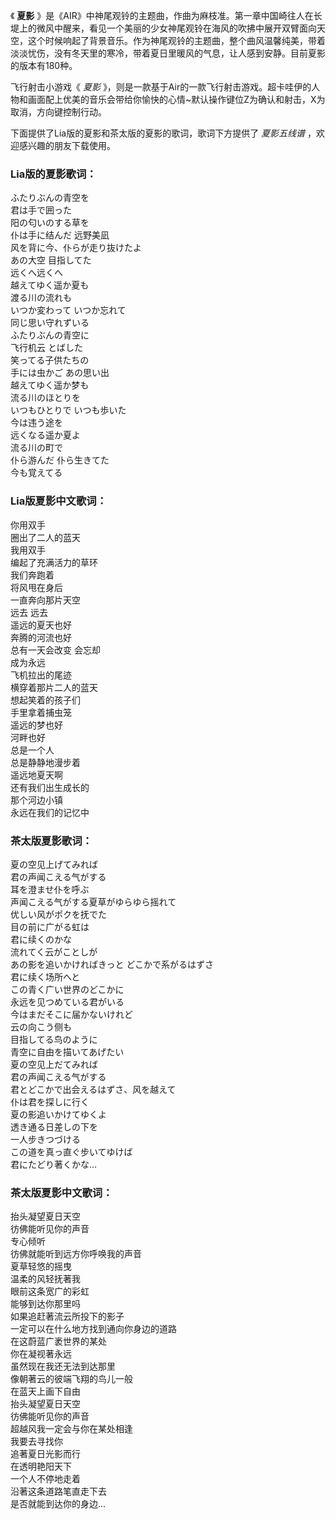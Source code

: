 

《 **夏影**
》是《AIR》中神尾观铃的主题曲，作曲为麻枝准。第一章中国崎往人在长堤上的微风中醒来，看见一个美丽的少女神尾观铃在海风的吹拂中展开双臂面向天空，这个时候响起了背景音乐。作为神尾观铃的主题曲，整个曲风温馨纯美，带着淡淡忧伤，没有冬天里的寒冷，带着夏日里暖风的气息，让人感到安静。目前夏影的版本有180种。

飞行射击小游戏《 _夏影_
》，则是一款基于Air的一款飞行射击游戏。超卡哇伊的人物和画面配上优美的音乐会带给你愉快的心情~默认操作键位Z为确认和射击，X为取消，方向键控制行动。

下面提供了Lia版的夏影和茶太版的夏影的歌词，歌词下方提供了 _夏影五线谱_ ，欢迎感兴趣的朋友下载使用。

### Lia版的夏影歌词：

ふたりぶんの青空を  
君は手で囲った  
阳の匂いのする草を  
仆は手に结んだ 远野美凪  
风を背に今、仆らが走り抜けたよ  
あの大空 目指してた  
远くへ远くへ  
越えてゆく遥か夏も  
渡る川の流れも  
いつか変わって いつか忘れて  
同じ思い守れずいる  
ふたりぶんの青空に  
飞行机云 とばした  
笑ってる子供たちの  
手には虫かご あの思い出  
越えてゆく遥か梦も  
流る川のほとりを  
いつもひとりで いつも歩いた  
今は违う途を  
远くなる遥か夏よ  
流る川の町で  
仆ら游んだ 仆ら生きてた  
今も覚えてる

### Lia版夏影中文歌词：

你用双手  
圈出了二人的蓝天  
我用双手  
编起了充满活力的草环  
我们奔跑着  
将风甩在身后  
一直奔向那片天空  
远去 远去  
遥远的夏天也好  
奔腾的河流也好  
总有一天会改变 会忘却  
成为永远  
飞机拉出的尾迹  
横穿着那片二人的蓝天  
想起笑着的孩子们  
手里拿着捕虫笼  
遥远的梦也好  
河畔也好  
总是一个人  
总是静静地漫步着  
遥远地夏天啊  
还有我们出生成长的  
那个河边小镇  
永远在我们的记忆中

### 茶太版夏影歌词：

夏の空见上げてみれば  
君の声闻こえる气がする  
耳を澄ませ仆を呼ぶ  
声闻こえる气がする夏草がゆらゆら摇れて  
优しい风がポクを抚でた  
目の前に广がる虹は  
君に续くのかな  
流れてく云がことしが  
あの影を追いかければきっと どこかで系がるはずさ  
君に续く场所へと  
この青く广い世界のどこかに  
永远を见つめている君がいる  
今はまだそこに届かないけれど  
云の向こう侧も  
目指してる鸟のように  
青空に自由を描いてあげたい  
夏の空见上だてみれば  
君の声闻こえる气がする  
君とどこかで出会えるはずさ、风を越えて  
仆は君を探しに行く  
夏の影追いかけてゆくよ  
透き通る日差しの下を  
一人步きつづける  
この道を真っ直ぐ步いてゆけば  
君にたどり著くかな...

### 茶太版夏影中文歌词：

抬头凝望夏日天空  
彷佛能听见你的声音  
专心倾听  
彷佛就能听到远方你呼唤我的声音  
夏草轻悠的摇曳  
温柔的风轻抚著我  
眼前这条宽广的彩虹  
能够到达你那里吗  
如果追赶著流云所投下的影子  
一定可以在什么地方找到通向你身边的道路  
在这蔚蓝广袤世界的某处  
你在凝视著永远  
虽然现在我还无法到达那里  
像朝著云的彼端飞翔的鸟儿一般  
在蓝天上画下自由  
抬头凝望夏日天空  
彷佛能听见你的声音  
超越风我一定会与你在某处相逢  
我要去寻找你  
追著夏日光影而行  
在透明艳阳天下  
一个人不停地走着  
沿著这条道路笔直走下去  
是否就能到达你的身边...

